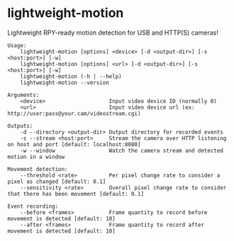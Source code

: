 lightweight-motion
==================

Lightweight RPY-ready motion detection for USB and HTTP(S) cameras!


    Usage:
        lightweight-motion [options] <device> [-d <output-dir>] [-s <host:port>] [-w]
        lightweight-motion [options] <url> [-d <output-dir>] [-s <host:port>] [-w]
        lightweight-motion (-h | --help)
        lightweight-motion --version

    Arguments:
        <device>                    Input video device ID (normally 0)
        <url>                       Input video device url (ex: http://user:pass@your.cam/videostream.cgi)

    Outputs:
        -d --directory <output-dir> Output directory for recorded events
        -s --stream <host:port>     Stream the camera over HTTP listening on host and port [default: localhost:8080]
        -w --window                 Watch the camera stream and detected motion in a window

    Movement detection:
        --threshold <rate>          Per pixel change rate to consider a pixel as changed [default: 0.1]
        --sensitivity <rate>        Overall pixel change rate to consider that there has been movement [default: 0.1]

    Event recording:
        --before <frames>           Frame quantity to record before movement is detected [default: 10]
        --after <frames>            Frame quantity to record after movement is detected [default: 10]

